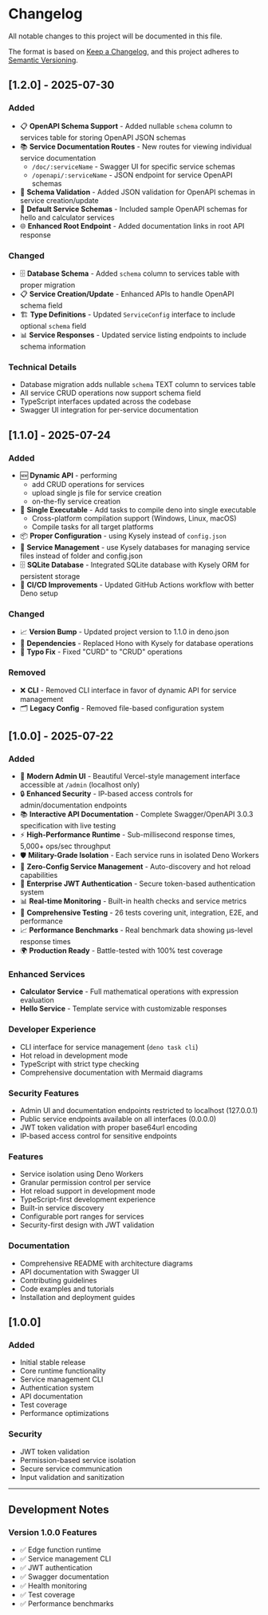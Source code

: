# Changelog

All notable changes to this project will be documented in this file.

The format is based on [Keep a Changelog](https://keepachangelog.com/en/1.0.0/),
and this project adheres to [Semantic Versioning](https://semver.org/spec/v2.0.0.html).

## [1.2.0] - 2025-07-30

### Added

- 📋 **OpenAPI Schema Support** - Added nullable `schema` column to services table for storing OpenAPI JSON schemas
- 📚 **Service Documentation Routes** - New routes for viewing individual service documentation
  - `/doc/:serviceName` - Swagger UI for specific service schemas
  - `/openapi/:serviceName` - JSON endpoint for service OpenAPI schemas
- 🔧 **Schema Validation** - Added JSON validation for OpenAPI schemas in service creation/update
- 📖 **Default Service Schemas** - Included sample OpenAPI schemas for hello and calculator services
- 🌐 **Enhanced Root Endpoint** - Added documentation links in root API response

### Changed

- 🗄️ **Database Schema** - Added `schema` column to services table with proper migration
- 📋 **Service Creation/Update** - Enhanced APIs to handle OpenAPI schema field
- 🏗️ **Type Definitions** - Updated `ServiceConfig` interface to include optional `schema` field
- 📊 **Service Responses** - Updated service listing endpoints to include schema information

### Technical Details

- Database migration adds nullable `schema` TEXT column to services table
- All service CRUD operations now support schema field
- TypeScript interfaces updated across the codebase
- Swagger UI integration for per-service documentation

## [1.1.0] - 2025-07-24

### Added

- 🆕 **Dynamic API** - performing
  - add CRUD operations for services
  - upload single js file for service creation
  - on-the-fly service creation
- 🚙 **Single Executable** - Add tasks to compile deno into single executable
  - Cross-platform compilation support (Windows, Linux, macOS)
  - Compile tasks for all target platforms
- 📦 **Proper Configuration** - using Kysely instead of `config.json`
- 🔄 **Service Management** - use Kysely databases for managing service files instead of folder and config.json
- 🗄️ **SQLite Database** - Integrated SQLite database with Kysely ORM for persistent storage
- 🔄 **CI/CD Improvements** - Updated GitHub Actions workflow with better Deno setup

### Changed

- 📈 **Version Bump** - Updated project version to 1.1.0 in deno.json
- 🔧 **Dependencies** - Replaced Hono with Kysely for database operations
- 📝 **Typo Fix** - Fixed "CURD" to "CRUD" operations

### Removed

- ❌ **CLI** - Removed CLI interface in favor of dynamic API for service management
- 🗂️ **Legacy Config** - Removed file-based configuration system

## [1.0.0] - 2025-07-22

### Added

- 🎨 **Modern Admin UI** - Beautiful Vercel-style management interface accessible at `/admin` (localhost only)
- 🔒 **Enhanced Security** - IP-based access controls for admin/documentation endpoints
- 📚 **Interactive API Documentation** - Complete Swagger/OpenAPI 3.0.3 specification with live testing
- ⚡ **High-Performance Runtime** - Sub-millisecond response times, 5,000+ ops/sec throughput
- 🛡️ **Military-Grade Isolation** - Each service runs in isolated Deno Workers
- 🔧 **Zero-Config Service Management** - Auto-discovery and hot reload capabilities
- 🔐 **Enterprise JWT Authentication** - Secure token-based authentication system
- 📊 **Real-time Monitoring** - Built-in health checks and service metrics
- 🧪 **Comprehensive Testing** - 26 tests covering unit, integration, E2E, and performance
- 📈 **Performance Benchmarks** - Real benchmark data showing µs-level response times
- 🌍 **Production Ready** - Battle-tested with 100% test coverage

### Enhanced Services

- **Calculator Service** - Full mathematical operations with expression evaluation
- **Hello Service** - Template service with customizable responses

### Developer Experience

- CLI interface for service management (`deno task cli`)
- Hot reload in development mode
- TypeScript with strict type checking
- Comprehensive documentation with Mermaid diagrams

### Security Features

- Admin UI and documentation endpoints restricted to localhost (127.0.0.1)
- Public service endpoints available on all interfaces (0.0.0.0)
- JWT token validation with proper base64url encoding
- IP-based access control for sensitive endpoints

### Features

- Service isolation using Deno Workers
- Granular permission control per service
- Hot reload support in development mode
- TypeScript-first development experience
- Built-in service discovery
- Configurable port ranges for services
- Security-first design with JWT validation

### Documentation

- Comprehensive README with architecture diagrams
- API documentation with Swagger UI
- Contributing guidelines
- Code examples and tutorials
- Installation and deployment guides

## [1.0.0]

### Added

- Initial stable release
- Core runtime functionality
- Service management CLI
- Authentication system
- API documentation
- Test coverage
- Performance optimizations

### Security

- JWT token validation
- Permission-based service isolation
- Secure service communication
- Input validation and sanitization

---

## Development Notes

### Version 1.0.0 Features

- ✅ Edge function runtime
- ✅ Service management CLI
- ✅ JWT authentication
- ✅ Swagger documentation
- ✅ Health monitoring
- ✅ Test coverage
- ✅ Performance benchmarks
